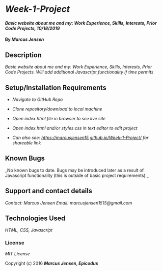# _Week-1-Project_

#### _Basic website about me and my: Work Experience, Skills, Interests, Prior Code Projects, 10/18/2019_

#### By _**Marcus Jensen**_

## Description

_Basic website about me and my: Work Experience, Skills, Interests, Prior Code Projects. Will add additional Javascript functionality if time permits_

## Setup/Installation Requirements

* _Navigate to GitHub Repo_
* _Clone repository/download to local machine_
* _Open index.html file in browser to see live site_
* _Open index.html and/or styles.css in text editor to edit project_

* _Can also see: https://marcusjensen15.github.io/Week-1-Project/ for shareable link_



## Known Bugs

_No known bugs to date. Bugs may be introduced later as a result of Javascript functionality (this is outside of basic project requirements) _

## Support and contact details

_Contact: Marcus Jensen Email: marcusjensen1515@gmail.com_

## Technologies Used

_HTML, CSS, Javascript_

### License

*MIT License*

Copyright (c) 2016 **_Marcus Jensen, Epicodus_**
